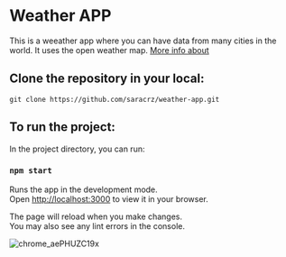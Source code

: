 # Weather APP

This is a weeather app where you can have data from many cities in the world. 
It uses the open weather map.
[More info about](https://openweathermap.org/)


## Clone the repository in your local: 
`git clone https://github.com/saracrz/weather-app.git`

## To run the project:

In the project directory, you can run:

### `npm start`

Runs the app in the development mode.\
Open [http://localhost:3000](http://localhost:3000) to view it in your browser.

The page will reload when you make changes.\
You may also see any lint errors in the console.



![chrome_aePHUZC19x](https://user-images.githubusercontent.com/55748821/206927016-2c4dd110-3b8e-4966-8821-d703f43792c5.gif)
